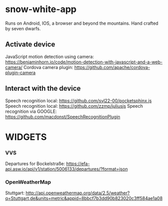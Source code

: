 # snow-white-app
Runs on Android, IOS, a browser and beyond the mountains. Hand crafted by seven dwarfs.

## Activate device
JavaScript motion detection using camera: https://benjaminhorn.io/code/motion-detection-with-javascript-and-a-web-camera/
Cordova camera plugin: https://github.com/apache/cordova-plugin-camera

## Interact with the device
Speech recognition local: https://github.com/syl22-00/pocketsphinx.js 
Speech recognition local: https://github.com/zzmp/juliusjs 
Speech recognition via GOOGLE: https://github.com/macdonst/SpeechRecognitionPlugin

# WIDGETS

### VVS
Departures for Bockelstraße: https://efa-api.asw.io/api/v1/station/5006133/departures/?format=json

### OpenWeatherMap
Stuttgart: http://api.openweathermap.org/data/2.5/weather?q=Stuttgart,de&units=metric&appid=8bbcf7b3dd90b823020c3ff584ae1a08
